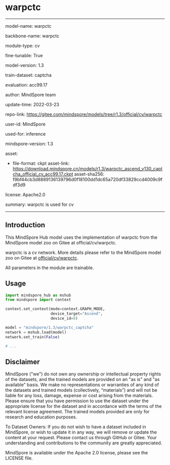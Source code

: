 # warpctc

---

model-name: warpctc

backbone-name: warpctc

module-type: cv

fine-tunable: True

model-version: 1.3

train-dataset: captcha

evaluation: acc99.17

author: MindSpore team

update-time: 2022-03-23

repo-link: <https://gitee.com/mindspore/models/tree/r1.3/official/cv/warpctc>

user-id: MindSpore

used-for: inference

mindspore-version: 1.3

asset:

-
    file-format: ckpt
    asset-link: <https://download.mindspore.cn/models/r1.3/warpctc_ascend_v130_captcha_official_cv_acc99.17.ckpt>
    asset-sha256: f9bf44cb3d8889136139796d0f18100dd1dc65a720df33829ccd4009c9fdf3d9

license: Apache2.0

summary: warpctc is used for cv

---

## Introduction

This MindSpore Hub model uses the implementation of warpctc from the MindSpore model zoo on Gitee at official/cv/warpctc.

warpctc is a cv network. More details please refer to the MindSpore model zoo on Gitee at [official/cv/warpctc](https://gitee.com/mindspore/models/blob/r1.3/official/cv/warpctc/README.md).

All parameters in the module are trainable.

## Usage

```python
import mindspore_hub as mshub
from mindspore import context

context.set_context(mode=context.GRAPH_MODE,
                    device_target="Ascend",
                    device_id=0)

model = "mindspore/1.3/warpctc_captcha"
network = mshub.load(model)
network.set_train(False)

# ...
```

## Disclaimer

MindSpore ("we") do not own any ownership or intellectual property rights of the datasets, and the trained models are provided on an "as is" and "as available" basis. We make no representations or warranties of any kind of the datasets and trained models (collectively, “materials”) and will not be liable for any loss, damage, expense or cost arising from the materials. Please ensure that you have permission to use the dataset under the appropriate license for the dataset and in accordance with the terms of the relevant license agreement. The trained models provided are only for research and education purposes.

To Dataset Owners: If you do not wish to have a dataset included in MindSpore, or wish to update it in any way, we will remove or update the content at your request. Please contact us through GitHub or Gitee. Your understanding and contributions to the community are greatly appreciated.

MindSpore is available under the Apache 2.0 license, please see the LICENSE file.
